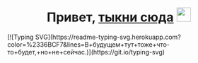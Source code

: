 <h1 align="center">Привет, <a href="https://wodjess.github.io/betterquestsite/BetterQuest.html" target="_blank">тыкни сюда</a>
<img src="https://github.com/blackcater/blackcater/raw/main/images/Hi.gif" height="32"/></h1>
[![Typing SVG](https://readme-typing-svg.herokuapp.com?color=%2336BCF7&lines=В+будущем+тут+тоже+что-то+будет,+но+не+сейчас.)](https://git.io/typing-svg)
<h3 align="center"></h3>
